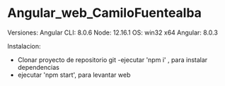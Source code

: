 # Angular_web_CamiloFuentealba

Versiones:
Angular CLI: 8.0.6
Node: 12.16.1
OS: win32 x64
Angular: 8.0.3

Instalacion:
- Clonar proyecto de repositorio git
-ejecutar 'npm i' , para instalar dependencias
- ejecutar 'npm start', para levantar web
